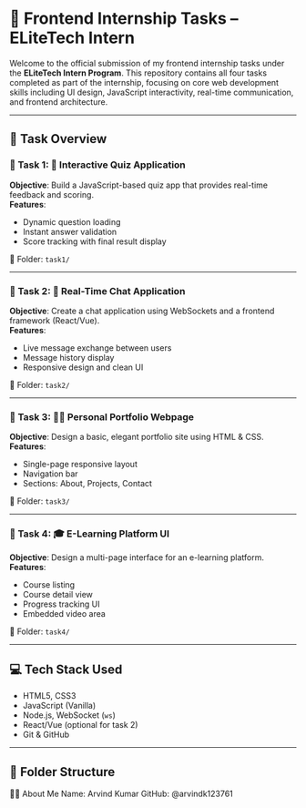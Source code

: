 # 🌟 Frontend Internship Tasks – ELiteTech Intern

Welcome to the official submission of my frontend internship tasks under the **ELiteTech Intern Program**. This repository contains all four tasks completed as part of the internship, focusing on core web development skills including UI design, JavaScript interactivity, real-time communication, and frontend architecture.

---

## 📌 Task Overview

### 🔹 Task 1: 🧠 Interactive Quiz Application
**Objective**: Build a JavaScript-based quiz app that provides real-time feedback and scoring.  
**Features**:
- Dynamic question loading
- Instant answer validation
- Score tracking with final result display

📁 Folder: `task1/`

---

### 🔹 Task 2: 💬 Real-Time Chat Application
**Objective**: Create a chat application using WebSockets and a frontend framework (React/Vue).  
**Features**:
- Live message exchange between users
- Message history display
- Responsive design and clean UI

📁 Folder: `task2/`

---

### 🔹 Task 3: 👨‍💻 Personal Portfolio Webpage
**Objective**: Design a basic, elegant portfolio site using HTML & CSS.  
**Features**:
- Single-page responsive layout
- Navigation bar
- Sections: About, Projects, Contact

📁 Folder: `task3/`

---

### 🔹 Task 4: 🎓 E-Learning Platform UI
**Objective**: Design a multi-page interface for an e-learning platform.  
**Features**:
- Course listing
- Course detail view
- Progress tracking UI
- Embedded video area

📁 Folder: `task4/`

---

## 💻 Tech Stack Used

- HTML5, CSS3
- JavaScript (Vanilla)
- Node.js, WebSocket (`ws`)
- React/Vue (optional for task 2)
- Git & GitHub

---

## 📂 Folder Structure

🙋‍♂️ About Me
Name: Arvind Kumar
GitHub: @arvindk123761
